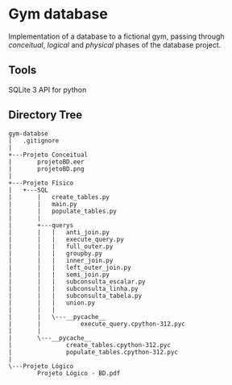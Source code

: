 # Gym database
Implementation of a database to a fictional gym, passing through _conceitual_, _logical_ and _physical_ phases of the database project.

## Tools
SQLite 3 API for python

## Directory Tree
```
gym-databse
|   .gitignore
|
+---Projeto Conceitual
|       projetoBD.eer
|       projetoBD.png
|
+---Projeto Físico
|   +---SQL
|       |   create_tables.py
|       |   main.py
|       |   populate_tables.py
|       |
|       +---querys
|       |   |   anti_join.py
|       |   |   execute_query.py
|       |   |   full_outer.py
|       |   |   groupby.py
|       |   |   inner_join.py
|       |   |   left_outer_join.py
|       |   |   semi_join.py
|       |   |   subconsulta_escalar.py
|       |   |   subconsulta_linha.py
|       |   |   subconsulta_tabela.py
|       |   |   union.py
|       |   |
|       |   \---__pycache__
|       |           execute_query.cpython-312.pyc
|       |
|       \---__pycache__
|               create_tables.cpython-312.pyc
|               populate_tables.cpython-312.pyc
|
\---Projeto Lógico
        Projeto Lógico - BD.pdf
```